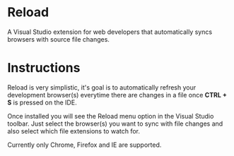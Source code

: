 # Reload
A Visual Studio extension for web developers that automatically syncs browsers with source file changes.

# Instructions
Reload is very simplistic, it's goal is to automatically refresh your development browser(s) everytime there are changes in a file once <strong>CTRL + S</strong> is pressed on the IDE. 

Once installed you will see the Reload menu option in the Visual Studio toolbar. Just select the browser(s) you want to sync with file changes and also select which file extensions to watch for.

Currently only Chrome, Firefox and IE are supported.
 

